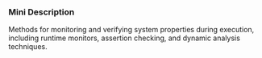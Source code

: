 ### Mini Description

Methods for monitoring and verifying system properties during execution, including runtime monitors, assertion checking, and dynamic analysis techniques.

